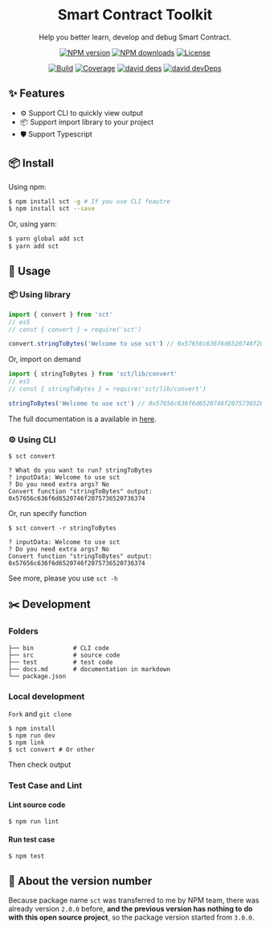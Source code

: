 <h1 align="center">Smart Contract Toolkit</h1>

<div align="center">

Help you better learn, develop and debug Smart Contract.

[![NPM version][npm-image]][npm-url] [![NPM downloads][download-image]][download-url] [![License][license-image]][license-url]

[![Build][build-image]][build-url] [![Coverage][coverage-image]][coverage-url] [![david deps][david-image]][david-url] [![david devDeps][david-dev-image]][david-dev-url]

[npm-image]: https://img.shields.io/npm/v/sct?style=flat-square
[npm-url]: http://npmjs.org/package/sct
[download-image]: https://img.shields.io/npm/dm/sct?style=flat-square
[download-url]: https://npmjs.org/package/sct
[david-image]: https://img.shields.io/david/jinyang1994/sct?style=flat-square
[david-url]: https://david-dm.org/jinyang1994/sct
[david-dev-image]: https://img.shields.io/david/dev/jinyang1994/sct?style=flat-square
[david-dev-url]: https://david-dm.org/jinyang1994/sct?type=dev
[license-image]: https://img.shields.io/npm/l/sct?style=flat-square
[license-url]: https://en.wikipedia.org/wiki/MIT_License
[build-image]: https://img.shields.io/travis/com/jinyang1994/sct?style=flat-square
[build-url]: https://app.travis-ci.com/github/jinyang1994/sct
[coverage-image]: https://img.shields.io/coveralls/github/jinyang1994/sct?style=flat-square
[coverage-url]: https://coveralls.io/github/jinyang1994/sct

</div>

## ✨ Features

- ⚙️ Support CLI to quickly view output
- 📦 Support import library to your project
- 🛡️ Support Typescript

## 📦 Install

Using npm:

```bash
$ npm install sct -g # If you use CLI feautre
$ npm install sct --save
```

Or, using yarn:

```bash
$ yarn global add sct
$ yarn add sct
```

## 🔨 Usage

### 📦 Using library

```javascript
import { convert } from 'sct'
// es5
// const { convert } = require('sct')

convert.stringToBytes('Welcome to use sct') // 0x57656c636f6d6520746f2075736520736374
```

Or, import on demand

```javascript
import { stringToBytes } from 'sct/lib/convert'
// es5
// const { stringToBytes } = require('sct/lib/convert')

stringToBytes('Welcome to use sct') // 0x57656c636f6d6520746f2075736520736374
```

The full documentation is a available in [here](./docs.md).

### ⚙️ Using CLI

```
$ sct convert

? What do you want to run? stringToBytes
? inputData: Welcome to use sct
? Do you need extra args? No
Convert function "stringToBytes" output:
0x57656c636f6d6520746f2075736520736374
```

Or, run specify function

```
$ sct convert -r stringToBytes

? inputData: Welcome to use sct
? Do you need extra args? No
Convert function "stringToBytes" output:
0x57656c636f6d6520746f2075736520736374
```

See more, please you use `sct -h`

## ✂️ Development

### Folders

```
├── bin           # CLI code
├── src           # source code
├── test          # test code
├── docs.md       # documentation in markdown
└── package.json
```

### Local development

`Fork` and `git clone`

```base
$ npm install
$ npm run dev
$ npm link
$ sct convert # Or other
```

Then check output

### Test Case and Lint

#### Lint source code

```
$ npm run lint
```

#### Run test case

```
$ npm test
```

## 📢 About the version number

Because package name `sct` was transferred to me by NPM team, there was already version `2.0.0` before, **and the previous version has nothing to do with this open source project**, so the package version started from `3.0.0`.
